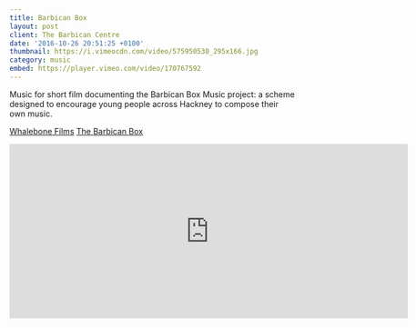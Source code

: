 ```yaml
---
title: Barbican Box
layout: post
client: The Barbican Centre
date: '2016-10-26 20:51:25 +0100'
thumbnail: https://i.vimeocdn.com/video/575950530_295x166.jpg
category: music
embed: https://player.vimeo.com/video/170767592
---
```


Music for short film documenting the Barbican Box Music project: a scheme designed to encourage young people across Hackney to compose their own music.

[Whalebone Films](www.whalebonefilms.com)
[The Barbican Box](http://www.barbicanbox.org.uk/)
<iframe style="border: 0; width: 700px; height: 307px;" src="https://bandcamp.com/EmbeddedPlayer/album=1646845680/size=large/bgcol=ffffff/linkcol=333333/artwork=none/transparent=true/" seamless="">[Barbican Box 2 by Skillbard](http://skillbard.bandcamp.com/album/barbican-box-2)</iframe>
